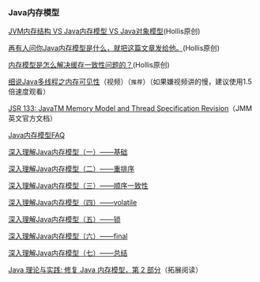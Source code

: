  

### Java内存模型

[JVM内存结构 VS Java内存模型 VS Java对象模型][2](Hollis原创)

[再有人问你Java内存模型是什么，就把这篇文章发给他。][3](Hollis原创)

[内存模型是怎么解决缓存一致性问题的？][4](Hollis原创)

[细说Java多线程之内存可见性][5]（视频）（`推荐`）（如果嫌视频讲的慢，建议使用1.5倍速度观看）

[JSR 133: JavaTM Memory Model and Thread Specification Revision][6]（JMM英文官方文档）

[Java内存模型FAQ][7]

[深入理解Java内存模型（一）——基础][8]

[深入理解Java内存模型（二）——重排序][9]

[深入理解Java内存模型（三）——顺序一致性][10]

[深入理解Java内存模型（四）——volatile][11]

[深入理解Java内存模型（五）——锁][12]

[深入理解Java内存模型（六）——final][13]

[深入理解Java内存模型（七）——总结][14]

[Java 理论与实践: 修复 Java 内存模型，第 2 部分][15]（拓展阅读）

 [1]: http://www.hollischuang.com/archives/1001
 [2]: http://www.hollischuang.com/archives/2509
 [3]: http://www.hollischuang.com/archives/2550
 [4]: http://www.hollischuang.com/archives/2662
 [5]: http://www.imooc.com/learn/352
 [6]: https://www.jcp.org/en/jsr/detail?id=133
 [7]: http://ifeve.com/jmm-faq/
 [8]: http://www.infoq.com/cn/articles/java-memory-model-1
 [9]: http://www.infoq.com/cn/articles/java-memory-model-2
 [10]: http://www.infoq.com/cn/articles/java-memory-model-3
 [11]: http://www.infoq.com/cn/articles/java-memory-model-4
 [12]: http://www.infoq.com/cn/articles/java-memory-model-5
 [13]: http://www.infoq.com/cn/articles/java-memory-model-6
 [14]: http://www.infoq.com/cn/articles/java-memory-model-7
 [15]: https://www.ibm.com/developerworks/cn/java/j-jtp03304/